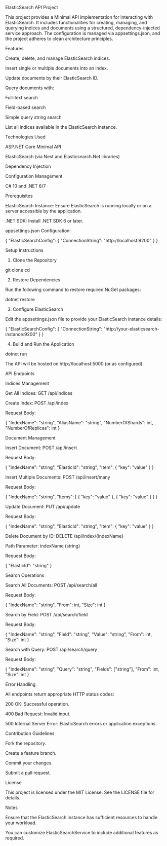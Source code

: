 ElasticSearch API Project

This project provides a Minimal API implementation for interacting with ElasticSearch. It includes functionalities for creating, managing, and querying indices and documents using a structured, dependency-injected service approach. The configuration is managed via appsettings.json, and the project adheres to clean architecture principles.

Features

Create, delete, and manage ElasticSearch indices.

Insert single or multiple documents into an index.

Update documents by their ElasticSearch ID.

Query documents with:

Full-text search

Field-based search

Simple query string search

List all indices available in the ElasticSearch instance.

Technologies Used

ASP.NET Core Minimal API

ElasticSearch (via Nest and Elasticsearch.Net libraries)

Dependency Injection

Configuration Management

C# 10 and .NET 6/7

Prerequisites

ElasticSearch Instance: Ensure ElasticSearch is running locally or on a server accessible by the application.

.NET SDK: Install .NET SDK 6 or later.

appsettings.json Configuration:

{
  "ElasticSearchConfig": {
    "ConnectionString": "http://localhost:9200"
  }
}

Setup Instructions

1. Clone the Repository

git clone <repository-url>
cd <repository-directory>

2. Restore Dependencies

Run the following command to restore required NuGet packages:

dotnet restore

3. Configure ElasticSearch

Edit the appsettings.json file to provide your ElasticSearch instance details:

{
  "ElasticSearchConfig": {
    "ConnectionString": "http://your-elasticsearch-instance:9200"
  }
}

4. Build and Run the Application

dotnet run

The API will be hosted on http://localhost:5000 (or as configured).

API Endpoints

Indices Management

Get All Indices: GET /api/indices

Create Index: POST /api/index

Request Body:

{
  "IndexName": "string",
  "AliasName": "string",
  "NumberOfShards": int,
  "NumberOfReplicas": int
}

Document Management

Insert Document: POST /api/insert

Request Body:

{
  "IndexName": "string",
  "ElasticId": "string",
  "Item": { "key": "value" }
}

Insert Multiple Documents: POST /api/insert/many

Request Body:

{
  "IndexName": "string",
  "Items": [ { "key": "value" }, { "key": "value" } ]
}

Update Document: PUT /api/update

Request Body:

{
  "IndexName": "string",
  "ElasticId": "string",
  "Item": { "key": "value" }
}

Delete Document by ID: DELETE /api/index/{indexName}

Path Parameter: indexName (string)

Request Body:

{
  "ElasticId": "string"
}

Search Operations

Search All Documents: POST /api/search/all

Request Body:

{
  "IndexName": "string",
  "From": int,
  "Size": int
}

Search by Field: POST /api/search/field

Request Body:

{
  "IndexName": "string",
  "Field": "string",
  "Value": "string",
  "From": int,
  "Size": int
}

Search with Query: POST /api/search/query

Request Body:

{
  "IndexName": "string",
  "Query": "string",
  "Fields": ["string"],
  "From": int,
  "Size": int
}

Error Handling

All endpoints return appropriate HTTP status codes:

200 OK: Successful operation.

400 Bad Request: Invalid input.

500 Internal Server Error: ElasticSearch errors or application exceptions.

Contribution Guidelines

Fork the repository.

Create a feature branch.

Commit your changes.

Submit a pull request.

License

This project is licensed under the MIT License. See the LICENSE file for details.

Notes

Ensure that the ElasticSearch instance has sufficient resources to handle your workload.

You can customize ElasticSearchService to include additional features as required.
